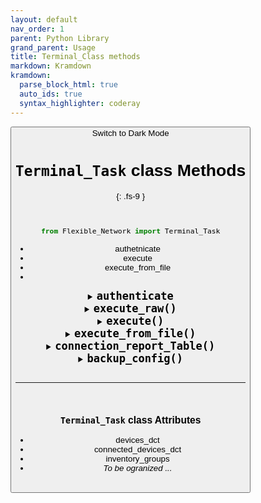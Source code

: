 ```yaml
---
layout: default
nav_order: 1
parent: Python Library
grand_parent: Usage
title: Terminal_Class methods
markdown: Kramdown
kramdown:
  parse_block_html: true
  auto_ids: true
  syntax_highlighter: coderay
---
```


<button class="btn js-toggle-dark-mode">Switch to Dark Mode

<script>
const toggleDarkMode = document.querySelector('.js-toggle-dark-mode');

jtd.addEvent(toggleDarkMode, 'click', function(){
  if (jtd.getTheme() === 'dark') {
    jtd.setTheme('light');
    toggleDarkMode.textContent = 'Switch to Dark Mode';
  } else {
    jtd.setTheme('dark');
    toggleDarkMode.textContent = 'Switch to Light Mode';
  }
});
</script>


# `Terminal_Task` class Methods
{: .fs-9 }

<br>


```python
from Flexible_Network import Terminal_Task
```

- authetnicate
- execute
- execute_from_file
- 

<details markdown="1" id="authenticate">
  <summary markdown='span'> 
  <b style="font-size:20px"> <code>authenticate</code></b>
  </summary>
  <br>
   Authenticate with an [inventory](../../inventory.md) group

   > The `authenticate()` method, esablishes SSH conenections with all the hosts of the inventory group (In parallel) 

<br>

INPUT
{: .fs-6 .fw-300 }

| Input                      | Type    | Description                                                  |
| -------------------------- | ------- | ------------------------------------------------------------ |
| `groups`                   | list    | List of group names eg. ['switches', 'test_switches']        |
| `user`                     | string  | Username for authentication                                  |
| `password`                 | string  | Password for authentication                                  |
| `privileged_mode_password` | String  | Password of the Privileged mode  (eg. `enable` in Cisco & `super` in Huawei)<br /<br />If Provided, the device login to `privileged_mode` after authentication. |
| `port`                     | integer | Port for authentication                                      |
|                            |         |                                                              |

<br>

OUTPUT
{: .fs-6 .fw-300 }

> Returns an object with the following attributes

| Input                    | Type    | Description                                                  |
| ------------------------ | ------- | ------------------------------------------------------------ |
| `hosts_total`            | list    | List of the total hosts (of the inventory group) provided for authentication |
| `hosts_connected`        | list    | List the hosts were connected successfully                   |
| `hosts_failed`           | list    | List the hosts failed to connect                             |
| `hosts_total_number`     | integer | Number of total hosts                                        |
| `hosts_connected_number` | integer | Number of connected hosts                                    |
| `hosts_failed_number`    | integer | Number of failed hosts                                       |
|                          |         |                                                              |


   ---

</details>


<details markdown="1" id="execute_raw">
  <summary markdown='span'> 
  <b style="font-size:20px"> <code>execute_raw()</code></b>
  </summary>

  Execute a command on a remote device.

   <br>

  > **Note:** This method does not print to the terminal.
  
<br>

INPUT
{: .fs-6 .fw-300 }

|  Input      | Type       | Description                                                  |
| ----------- | ------     | ------------------------------------------------------------ |
| `hos_dct`   | dictionary | The host dictionary => is key of the  `connected_devices_dct` attribute  (And contains information about the device including the `ssh channel` to use for the command execution )   |
| `cmd`       | string     | The command to run on the remote device                |

<br>

OUTPUT
{: .fs-6 .fw-300 }

> Returns a dictionary

|  Key           | Type   | Description                                                  |
| ----------- | ------ | ------------------------------------------------------------ |
| `stdout`    | List   | List of lines [ The output of the command ( If any ) ]           |
| `stderr`    | List   | List of lines [ The error of the command ( If any ) ]                  |
| `exit_code` | Int    | - `0` The command executed successfully<br />- `1` The command executed with an error <br />- `-1` If the ssh channel was interrupted during excution. 



<br>

**Sample Output**

Sample of a successful command

```json
{
   "cmd":[
      "sh ip int br"
   ],
   "stdout":[
      "Interface              IP-Address      OK? Method Status                Protocol",
      "Ethernet0/0            unassigned      YES unset  up                    up      ",
      "Ethernet0/1            unassigned      YES unset  up                    up      ",
      "Ethernet0/2            unassigned      YES unset  up                    up      ",
      "Ethernet0/3            unassigned      YES unset  up                    up      ",
      "Ethernet1/0            unassigned      YES unset  up                    up      ",
      "Ethernet1/1            unassigned      YES unset  up                    up      ",
      "Ethernet1/2            unassigned      YES unset  up                    up      ",
      "Ethernet1/3            unassigned      YES unset  up                    up      ",
      "Vlan1                  unassigned      YES unset  administratively down down    ",
      "Vlan11                 192.168.11.2    YES NVRAM  up                    up      "
   ],
   "stderr":[],
   "exit_code":0
}
```

Sample of an unsuccessful command

```json
{
   "cmd":[
      "sh ip int br Typo"
   ],
   "stdout":[
      "                      ^",
      "% Invalid input detected at '^' marker."
   ],
   "stderr":[
      "sh ip int br Typo",
      "                      ^",
      "% Invalid input detected at '^' marker.",
      "mgmt_sw>",
      "mgmt_sw>",
      "mgmt_sw>"
   ],
   "exit_code":1
}
```

Sample of an unsuccessful command ( Connection closed before or during the execution )


```json
{
   "cmd":[
      "sh ip int br Typo"
   ],
   "stdout":[],
   "stderr":[
      "Socket is closed"
   ],
   "exit_code":-1
}
```

---

</details>


<details markdown="1" id="execute">
  <summary markdown='span'> 
  <b style="font-size:20px"> <code>execute()</code></b>
  </summary>

  Execute a command on a remote device.

   <br>

  > **Note:** This method prints the output to the terminal.
   
   <br>

   INPUT
   {: .fs-6 .fw-300 }


   | Input                  | Type  | Description                                                  | Options            | Default   |
   | ---------------------- | ----- | ------------------------------------------------------------ | ------------------ | --------- |
   | `hos_dct`              | dct   | The host dictionary => is key of the  `connected_devices_dct` attribute  (And contains information about the device including the `ssh channel` to use for the command execution ) |                    |           |
   | `cmd`                  | str   | The command to run on the remote device                      |                    |           |
   | `terminal_print`       | str   | Print the ouput \|\| error to the terminal                   | 'default',  'json' | 'default' |
   | `ask_for_confirmation` | bool  | Ask for confirmation before executing a command,             |                    | False     |
   | `exit_on_fail`         | boola | Exit the script with code of `1` if the command executed with errors |                    | True      |

   <br>

   OUTPUT
   {: .fs-6 .fw-300 }

   > Returns a dictionary

   |  Key           | Type   | Description                                                  |
   | ----------- | ------ | ------------------------------------------------------------ |
   | `stdout`    | List   | List of lines [ The output of the command ( If any ) ]           |
   | `stderr`    | List   | List of lines [ The error of the command ( If any ) ]                  |
   | `exit_code` | Int    | - `0` The command executed successfully<br />- `1` The command executed with an error <br />- `-1` If the ssh channel was interrupted during excution. 

### Sample Output

[The same as `execute_raw` method](#execute_raw)

---

</details>


<details markdown="1" id="execute_from_file">
  <summary markdown='span'> 
  <b style="font-size:20px"> <code>execute_from_file()</code></b>
  </summary>

  Load commands from file & execute each line one by one. using the [execute()](#excute) method

   <br>

  > **Note:** This method prints the output to the terminal.
   
   <br>

   INPUT
{: .fs-6 .fw-300 }


   | Input                  | Type  | Description                                                  | Options            | Default   |
   | ---------------------- | ----- | ------------------------------------------------------------ | ------------------ | --------- |
   | `hos_dct`              | dct   | The host dictionary => is key of the  `connected_devices_dct` attribute  (And contains information about the device including the `ssh channel` to use for the command execution ) |                    |           |
   | `file`                 | str   | The file to load the commands from                      |                    |           |
   | `terminal_print`       | str   | Print the ouput \|\| error to the terminal                   | 'default',  'json' | 'default' |
   | `ask_for_confirmation` | bool  | Ask for confirmation before executing a command,             |                    | False     |
   | `exit_on_fail`         | boola | Exit the script with code of `1` if the command executed with errors |                    | True      |


   <br>

   OUTPUT
{: .fs-6 .fw-300 }

   > does NOT return

   ---

</details>


<details markdown="1" id="connection_report_Table">
  <summary markdown='span'> 
  <b style="font-size:20px"> <code>connection_report_Table()</code></b>
  </summary>
   Return a structured table describes the authentication status of the selected devices

* Input
   1. Is the `devices_dct` attribute (Which is a dictionary that is populated when you called the `authenticate()` methd and contains the authentication info of each device) 

> **Note:** the method does NOT print the output to the terminal by default, but you're able to print the variable as the following example.

```python
report = task.connection_report_Table(task.devices_dct)
print(report)
```

> You can also send it as a message
> * Check out the RocketChat Integration

```python
rocket_msg = rocket.send_message(['eslam.gomaa'], "``` {} ```".format(report))
# print(rocket_msg)
```

<br>
<br>



**Sample Output**

```
+----------------+---------------------+-----------------+--------------+---------------+-------------------------+------------------------+
| Host           | Connection Status   | Comment         |   N of tries |   Max Retries |   Time tring in seconds | Fail Reason            |
+================+=====================+=================+==============+===============+=========================+========================+
| 90.84.41.239   | 🟢                  | connected       |            1 |             3 |                       1 |                        |
+----------------+---------------------+-----------------+--------------+---------------+-------------------------+------------------------+
| 90.84.41.2     | 🔴                  | Fail to connect |            3 |             3 |                      16 | NOT able to establish  |
|                |                     |                 |              |               |                         | an ssh connection with |
|                |                     |                 |              |               |                         | 90.84.41.2 on port     |
|                |                     |                 |              |               |                         | 1113 >> timed out      |
+----------------+---------------------+-----------------+--------------+---------------+-------------------------+------------------------+
| 192.168.1.241  | 🔴                  | Fail to connect |            3 |             3 |                      16 | NOT able to establish  |
|                |                     |                 |              |               |                         | an ssh connection with |
|                |                     |                 |              |               |                         | 192.168.1.241 on port  |
|                |                     |                 |              |               |                         | 1113 >> timed out      |
+----------------+---------------------+-----------------+--------------+---------------+-------------------------+------------------------+
| 192.168.1.2452 | 🔴                  | Fail to connect |            1 |             3 |                       0 | Could NOT resolve      |
|                |                     |                 |              |               |                         | hostname               |
|                |                     |                 |              |               |                         | 192.168.1.2452 Name or |
|                |                     |                 |              |               |                         | service not known >>   |
|                |                     |                 |              |               |                         | [Errno -2] Name or     |
|                |                     |                 |              |               |                         | service not known      |
+----------------+---------------------+-----------------+--------------+---------------+-------------------------+------------------------+
```

---

</details>


<details markdown="1" id="backup_config">
  <summary markdown='span'> 
  <b style="font-size:20px"> <code>backup_config()</code></b>
  </summary>

  Backup running configuration from the remote device & store them in the local directory by default, for other backup storage options check [supported backup targets]

   <br>

  > **Note:** This method prints the output to the terminal.
   
   <br>

   INPUT
{: .fs-6 .fw-300 }

   | Input     | Type | Description                                                  | Options        | Default |
   | --------- | ---- | ------------------------------------------------------------ | -------------- | ------- |
   | `hos_dct` | dct  | The host dictionary => is key of the  `connected_devices_dct` attribute  (And contains information about the device including the `ssh channel` to use for the command execution ) |                |         |
   | `comment` | str  | A comment indicates the purpose of the backup                |                |         |
   | `target`  | str  | Print the ouput \|\| error to the terminal                   | 'local',  's3' | 'local' |


   > **NOTE:** targets other than 'local' requires you to add the credentials in the config file
   

   <br>

   OUTPUT
{: .fs-6 .fw-300 }

   > does NOT return


---

</details>



<br>

---

<br>


### `Terminal_Task` class Attributes

* devices_dct
* connected_devices_dct
* inventory_groups
* *To be ogranized ...*

<br>